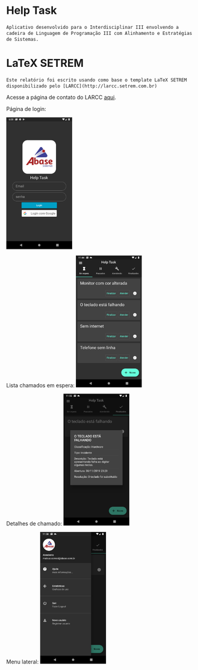 # Help Task
	Aplicativo desenvolvido para o Interdisciplinar III envolvendo a cadeira de Linguagem de Programação III com Alinhamento e Estratégias de Sistemas.

# LaTeX SETREM

	Este relatório foi escrito usando como base o template LaTeX SETREM disponibilizado pelo [LARCC](http://larcc.setrem.com.br)

Acesse a página de contato do LARCC [aqui](http://larcc.setrem.com.br/en/contact/).

Página de login:

<img src="https://github.com/mateusconrad/helptask/blob/master/relatorio/img/screenshots/1_login.png" height=350> 

Lista chamados em espera:
<img src="https://github.com/mateusconrad/helptask/blob/master/relatorio/img/screenshots/2_em_espera.png" height=350> 

Detalhes de chamado:
<img src="https://github.com/mateusconrad/helptask/blob/master/relatorio/img/screenshots/detalhes.png" height=350> 

Menu lateral:
<img src="https://github.com/mateusconrad/helptask/blob/master/relatorio/img/screenshots/6_drawer.png" height=350> 


